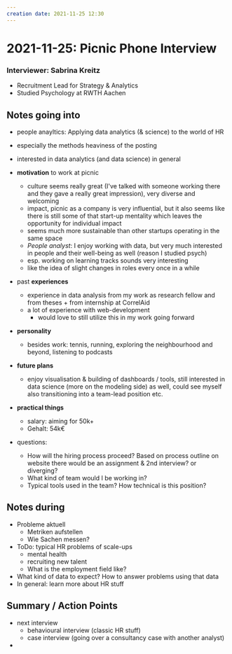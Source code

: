```yaml
---
creation date: 2021-11-25 12:30
---
```

# 2021-11-25: Picnic Phone Interview

### Interviewer: Sabrina Kreitz
- Recruitment Lead for Strategy & Analytics
- Studied Psychology at RWTH Aachen

## Notes going into
- people anayltics: Applying data analytics (& science) to the world of HR
- especially the methods heaviness of the posting 
- interested in data analytics (and data science) in general
- **motivation** to work at picnic
	- culture seems really great (I've talked with someone working there and they gave a really great impression), very diverse and welcoming
	- impact, picnic as a company is very influential, but it also seems like there is still some of that start-up mentality which leaves the opportunity for individual impact
	- seems much more sustainable than other startups operating in the same space
	- *People analyst*: I enjoy working with data, but very much interested in people and their well-being as well (reason I studied psych)
	- esp. working on learning tracks sounds very interesting
	- like the idea of slight changes in roles every once in a while
- past **experiences**
	- experience in data analysis from my work as research fellow and from theses + from internship at CorrelAid
	- a lot of experience with web-development
		- would love to still utilize this in my work going forward
- **personality**
	- besides work: tennis, running, exploring the neighbourhood and beyond, listening to podcasts
- **future plans**
	- enjoy visualisation & building of dashboards / tools, still interested in data science (more on the modeling side) as well, could see myself also transitioning into a team-lead position etc.
- **practical things**
	- salary: aiming for 50k+
	- Gehalt: 54k€

- questions:
	- How will the hiring process proceed? Based on process outline on website there would be an assignment & 2nd interview? or diverging?
	- What kind of team would I be working in?
	- Typical tools used in the team? How technical is this position?

## Notes during
- Probleme aktuell
	- Metriken aufstellen
	- Wie Sachen messen?
- ToDo: typical HR problems of scale-ups
	- mental health
	- recruiting new talent
	- What is the employment field like?
- What kind of data to expect? How to answer problems using that data
- In general: learn more about HR stuff


## Summary / Action Points
- next interview
	- behavioural interview (classic HR stuff)
	- case interview (going over a consultancy case with another analyst)
- 